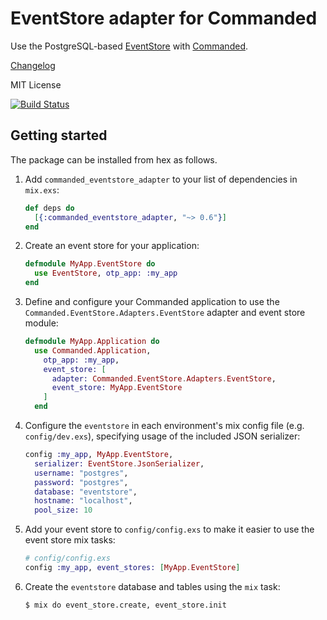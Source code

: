 # EventStore adapter for Commanded

Use the PostgreSQL-based [EventStore](https://github.com/commanded/eventstore) with [Commanded](https://github.com/commanded/commanded).

[Changelog](CHANGELOG.md)

MIT License

[![Build Status](https://travis-ci.com/commanded/commanded-eventstore-adapter.svg?branch=master)](https://travis-ci.com/commanded/commanded-eventstore-adapter)

## Getting started

The package can be installed from hex as follows.

1. Add `commanded_eventstore_adapter` to your list of dependencies in `mix.exs`:

    ```elixir
    def deps do
      [{:commanded_eventstore_adapter, "~> 0.6"}]
    end
    ```

2. Create an event store for your application:

    ```elixir
    defmodule MyApp.EventStore do
      use EventStore, otp_app: :my_app
    end
    ```

3. Define and configure your Commanded application to use the `Commanded.EventStore.Adapters.EventStore` adapter and event store module:

    ```elixir
    defmodule MyApp.Application do
      use Commanded.Application,
        otp_app: :my_app,
        event_store: [
          adapter: Commanded.EventStore.Adapters.EventStore,
          event_store: MyApp.EventStore
        ]
      end
    ```

4. Configure the `eventstore` in each environment's mix config file (e.g. `config/dev.exs`), specifying usage of the included JSON serializer:

    ```elixir
    config :my_app, MyApp.EventStore,
      serializer: EventStore.JsonSerializer,
      username: "postgres",
      password: "postgres",
      database: "eventstore",
      hostname: "localhost",
      pool_size: 10
    ```

5. Add your event store to `config/config.exs` to make it easier to use the event store mix tasks:

    ```elixir
    # config/config.exs
    config :my_app, event_stores: [MyApp.EventStore]
    ```

5. Create the `eventstore` database and tables using the `mix` task:

    ```console
    $ mix do event_store.create, event_store.init
    ```

